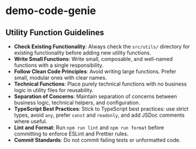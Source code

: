 # demo-code-genie

## Utility Function Guidelines

- **Check Existing Functionality**: Always check the `src/utils/` directory for existing functionality before adding new utility functions.
- **Write Small Functions**: Write small, composable, and well-named functions with a single responsibility.
- **Follow Clean Code Principles**: Avoid writing large functions. Prefer small, modular ones with clear names.
- **Technical Functions**: Place purely technical functions with no business logic in utility files for reusability.
- **Separation of Concerns**: Maintain separation of concerns between business logic, technical helpers, and configuration.
- **TypeScript Best Practices**: Stick to TypeScript best practices: use strict types, avoid `any`, prefer `const` and `readonly`, and add JSDoc comments where useful.
- **Lint and Format**: Run `npm run lint` and `npm run format` before committing to enforce ESLint and Prettier rules.
- **Commit Standards**: Do not commit failing tests or unformatted code.
